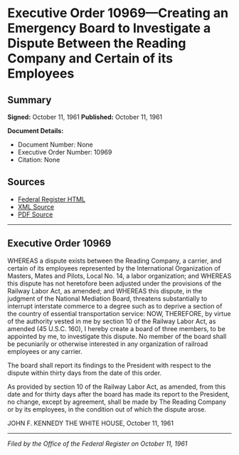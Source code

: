 # Executive Order 10969—Creating an Emergency Board to Investigate a Dispute Between the Reading Company and Certain of its Employees

## Summary

**Signed:** October 11, 1961
**Published:** October 11, 1961

**Document Details:**
- Document Number: None
- Executive Order Number: 10969
- Citation: None

## Sources
- [Federal Register HTML](https://www.presidency.ucsb.edu/documents/executive-order-10969-creating-emergency-board-investigate-dispute-between-the-reading)
- [XML Source](None)
- [PDF Source](None)

---

## Executive Order 10969

WHEREAS a dispute exists between the Reading Company, a carrier, and certain of its employees represented by the International Organization of Masters, Mates and Pilots, Local No. 14, a labor organization; and
WHEREAS this dispute has not heretofore been adjusted under the provisions of the Railway Labor Act, as amended; and
WHEREAS this dispute, in the judgment of the National Mediation Board, threatens substantially to interrupt interstate commerce to a degree such as to deprive a section of the country of essential transportation service:
NOW, THEREFORE, by virtue of the authority vested in me by section 10 of the Railway Labor Act, as amended (45 U.S.C. 160), I hereby create a board of three members, to be appointed by me, to investigate this dispute. No member of the board shall be pecuniarily or otherwise interested in any organization of railroad employees or any carrier.

The board shall report its findings to the President with respect to the dispute within thirty days from the date of this order.

As provided by section 10 of the Railway Labor Act, as amended, from this date and for thirty days after the board has made its report to the President, no change, except by agreement, shall be made by The Reading Company or by its employees, in the condition out of which the dispute arose.

JOHN F. KENNEDY
THE WHITE HOUSE,
October 11, 1961

---

*Filed by the Office of the Federal Register on October 11, 1961*
